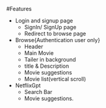 


#Features
- Login and signup page
    - SignIn/ SignUp page
    - Redirect to browse page
- Browse{Authentication user only}
    - Header
    - Main Movie
    - Tailer in background
    - title & Description
    - Movie suggestions
    - Movie list(vertical scroll)
- NetflixGpt
    - Search Bar
    - Movie suggestions.
